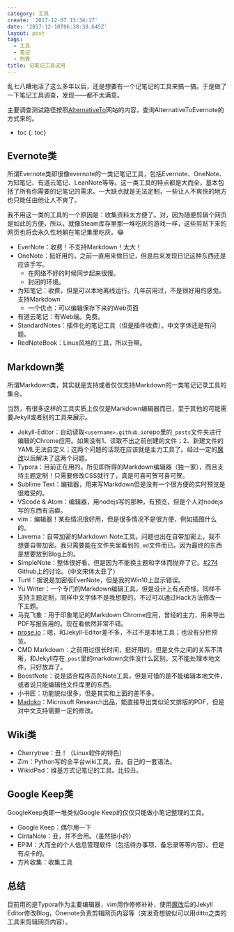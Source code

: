 ```yaml
---
category: 工具
create: '2017-12-07 13:34:17'
date: '2017-12-10T06:38:30.645Z'
layout: post
tags:
  - 工具
  - 笔记
  - 列表
title: 记笔记工具试用
---
```


乱七八糟地活了这么多年以后，还是想要有一个记笔记的工具来搞一搞。于是做了一下笔记工具调查，发现——都不太满意。

主要调查测试路径按照[AlternativeTo](https://alternativeto.net/software/evernote/)网站的内容，查询AlternativeToEvernote的方式来的。

* toc
{: toc}

## Evernote类
所谓Evernote类即很像evernote的一类记笔记工具，包括Evernote、OneNote、为知笔记、有道云笔记、LeanNote等等。这一类工具的特点都是大而全，基本包括了所有你需要的记笔记的需求。一大缺点就是无法定制，一些让人不爽快的地方也只能任由他让人不爽了。

我不用这一类的工具的一个原因是：收集资料太方便了。对，因为随便剪辑个网页是如此的方便，所以，就像Steam库存里那一堆吃灰的游戏一样，这些剪贴下来的网页也将会永久性地躺在笔记集里吃灰。:joy:

* EverNote：收费！不支持Markdown！太大！
* OneNote：挺好用的，之前一直用来做日记，但是后来发现日记这种东西还是应该手写。
  * 在网络不好的时候同步起来很慢。
  * 封闭的环境。
* 为知笔记：收费，但是可以本地离线运行。几年前用过，不是很好用的感觉。支持Markdown
  * 一个优点：可以编辑保存下来的Web页面
* 有道云笔记：有Web端。免费。
* StandardNotes：插件化的笔记工具（但是插件收费）。中文字体还是有问题。
* RedNoteBook：Linux风格的工具，所以丑啊。

## Markdown类
所谓Markdown类，其实就是支持或者仅仅支持Markdown的一类笔记记录工具的集合。

当然，有很多这样的工具实质上仅仅是Markdown编辑器而已，至于其他的可能需要Jekyll或者别的工具来展示。

* Jekyll-Editor：自动读取`<username>.github.io`repo里的`_posts`文件夹进行编辑的Chrome应用。如果没有1、读取不出之前创建的文件；2、新建文件的YAML无法自定义；这两个问题的话现在应该就是主力工具了。经过一定的[魔改](/blog/jekyll-editor-hack.html)以后解决了这两个问题。
* Typora：目前正在用的。所见即所得的Markdown编辑器（独一家），而且支持主题定制！只需要修改CSS就行了，真是可喜可贺可喜可贺。
* Sublime Text：编辑器，用来写Markdown但是没有一个很方便的实时预览是很难受的。
* VScode & Atom：编辑器，用nodejs写的那种，有预览，但是个人对nodejs写的东西有洁癖。
* vim：编辑器！某些情况很好用，但是很多情况不是很方便，例如插图什么的。
* Laverna：自带加密的Markdown Note工具。问题也出在自带加密上，我不想要自带加密。我只需要能在文件夹里看到的`.md`文件而已。因为最终的东西是想要放到Blog上的。
* SimpleNote：整体很好看，但是因为不能换主题和字体而抛弃了它。[#274](https://github.com/Automattic/simplenote-electron/issues/274) Github上的讨论。（中文宋体太丑了）
* Turtl：据说是加密版EverNote，但是我的Win10上显示错误。
* Yu Writer：一个专门的Markdown编辑工具，但是设计上有点奇怪。同样不支持主题定制，同样中文字体不是我想要的。不过可以通过Hack方法修改一下主题。
* 马克飞象：用于印象笔记的Markdown Chrome应用，曾经的主力，用来导出PDF写报告用的。现在看依然非常不错。
* [prose.io](http://prose.io/)：嗯，和Jekyll-Editor差不多，不过不是本地工具；也没有分栏预览。
* CMD Markdown：之前用过很长时间，挺好用的。但是文件之间的关系不清晰，和Jekyll存在`_post`里的markdown文件没什么区别。又不能处理本地文件，只好放弃了。
* BoostNote：说是适合程序员的Note工具，但是可惜的是不能编辑本地文件，或者说只能编辑他文件库里的东西。
* 小书匠：功能貌似很多，但是其实和上面的差不多。
* [Madoko](https://www.madoko.net/editor.html)：Microsoft Research出品，能直接导出类似论文排版的PDF，但是对中文支持需要一定的修改。

## Wiki类
* Cherrytree：丑！（Linux软件的特色）
* Zim：Python写的全平台wiki工具。丑。自己的一套语法。
* WikidPad：维基方式记笔记的工具。比较丑。

## Google Keep类
GoogleKeep类即一堆类似Google Keep的仅仅只能做小笔记整理的工具。

* Google Keep：偶尔用一下
* CintaNote：丑，并不会用。（虽然挺小的）
* EPIM：大而全的个人信息管理软件（包括待办事项、备忘录等等内容）。但是有点卡的。
* 方片收集：收集工具

## 总结

目前用的是Typora作为主要编辑器，vim用作修修补补，使用[魔改](/blog/jekyll-editor-hack.html)后的Jekyll Editor修改Blog，Onenote负责剪辑网页内容等（突发奇想貌似可以用ditto之类的工具来剪辑网页内容）。

